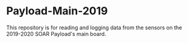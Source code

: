 # Payload-Main-2019
This repository is for reading and logging data from the sensors on the 2019-2020 SOAR Payload's main board.
